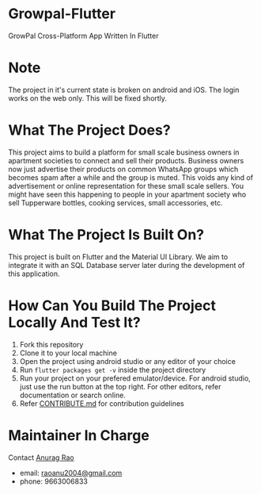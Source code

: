 # Growpal-Flutter
GrowPal Cross-Platform App Written In Flutter

# Note
The project in it's current state is broken on android and iOS. The login works on the web only. This will be fixed shortly. 

# What The Project Does?
This project aims to build a platform for small scale business owners in apartment societies to connect and sell their products. Business owners now just advertise their products on common WhatsApp groups which becomes spam after a while and the group is muted. This voids any kind of advertisement or online representation for these small scale sellers. You might have seen this happening to people in your apartment society who sell Tupperware bottles, cooking services, small accessories, etc.

# What The Project Is Built On?
This project is built on Flutter and the Material UI Library. We aim to integrate it with an SQL Database server later during the development of this application. 


# How Can You Build The Project Locally And Test It?
1. Fork this repository
2. Clone it to your local machine
3. Open the project using android studio or any editor of your choice
4. Run `flutter packages get -v` inside the project directory
5. Run your project on your prefered emulator/device. For android studio, just use the run button at the top right. For other editors, refer documentation or search online. 
6. Refer [CONTRIBUTE.md](CONTRIBUTE.md) for contribution guidelines


# Maintainer In Charge
Contact [Anurag Rao](https://github.com/anuragrao04)
- email: raoanu2004@gmail.com
- phone: 9663006833

